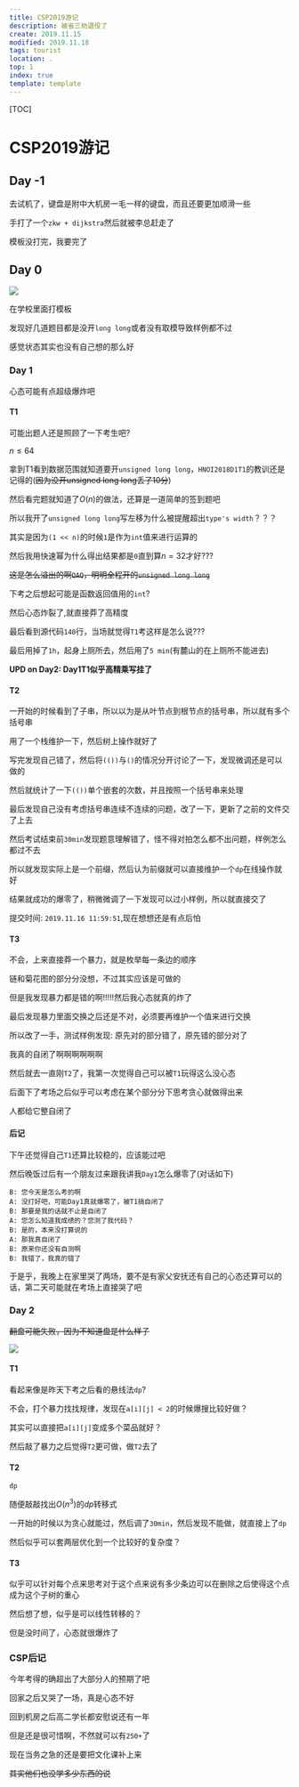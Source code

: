 ```yaml
---
title: CSP2019游记
description: 被省三劝退役了
create: 2019.11.15
modified: 2019.11.18
tags: tourist
location: .
top: 1
index: true
template: template
---
```


[TOC]

# CSP2019游记

## Day -1

去试机了，键盘是附中大机房一毛一样的键盘，而且还要更加顺滑一些

手打了一个`zkw + dijkstra`然后就被李总赶走了

模板没打完，我要完了

## Day 0

![](https://s2.ax1x.com/2019/11/15/MUyUv8.png)

在学校里面打模板

发现好几道题目都是没开`long long`或者没有取模导致样例都不过

感觉状态其实也没有自己想的那么好

### Day 1

心态可能有点超级爆炸吧

#### T1

可能出题人还是照顾了一下考生吧?

$n \leqslant 64$

拿到T1看到数据范围就知道要开`unsigned long long`，`HNOI2018D1T1`的教训还是记得的(~~因为没开unsigned long long丢了10分~~)

然后看完题就知道了$O(n)$的做法，还算是一道简单的签到题吧

所以我开了`unsigned long long`写左移为什么被提醒超出`type's width`？？？

其实是因为`(1 << n)`的时候`1`是作为`int`值来进行运算的

然后我用快速幂为什么得出结果都是`0`直到算$n = 32$才好???

~~这是怎么溢出的啊`QAQ`，明明全程开的`unsigned long long`~~

下考之后想起可能是函数返回值用的`int`?

然后心态炸裂了,就直接莽了高精度

最后看到源代码`140`行，当场就觉得`T1`考这样是怎么说???

最后用掉了`1h`，起身上厕所去，然后用了`5 min`(有麓山的在上厕所不能进去)

**UPD on Day2: Day1T1似乎高精乘写挂了**

#### T2

一开始的时候看到了子串，所以以为是从叶节点到根节点的括号串，所以就有多个括号串

用了一个栈维护一下，然后树上操作就好了

写完发现自己错了，然后将`(())`与`()`的情况分开讨论了一下，发现微调还是可以做的

然后就统计了一下`(())`单个嵌套的次数，并且按照一个括号串来处理

最后发现自己没有考虑括号串连续不连续的问题，改了一下，更新了之前的文件交了上去

然后考试结束前`30min`发现题意理解错了，怪不得对拍怎么都不出问题，样例怎么都过不去

所以就发现实际上是一个前缀，然后认为前缀就可以直接维护一个`dp`在线操作就好

结果就成功的爆零了，稍微微调了一下发现可以过小样例，所以就直接交了

提交时间: `2019.11.16 11:59:51`,现在想想还是有点后怕

#### T3

不会，上来直接莽一个暴力，就是枚举每一条边的顺序

链和菊花图的部分分没想，不过其实应该是可做的

但是我发现暴力都是错的啊$!!!!!$然后我心态就真的炸了

最后发现暴力里面交换之后还是不对，必须要再维护一个值来进行交换

所以改了一手，测试样例发现: 原先对的部分错了，原先错的部分对了

我真的自闭了啊啊啊啊啊啊

然后就去一直刚`T2`了，我第一次觉得自己可以被`T1`玩得这么没心态

后面下了考场之后似乎可以考虑在某个部分分下思考贪心就做得出来

人都给它整自闭了

#### 后记

下午还觉得自己`T1`还算比较稳的，应该能过吧

然后晚饭过后有一个朋友过来跟我讲我`Day1`怎么爆零了(对话如下)


```
B: 您今天是怎么考的啊
A: 没打好吧，可能Day1真就爆零了，被T1搞自闭了
B: 那要是我的话就不止是自闭了
A: 您怎么知道我成绩的？您测了我代码？
B: 是的，本来没打算说的
A: 那我真自闭了
B: 原来你还没有自测啊
B: 我错了，我真的错了
```

于是乎，我晚上在家里哭了两场，要不是有家父安抚还有自己的心态还算可以的话，第二天可能就在考场上直接哭了吧

### Day 2

~~翻盘可能失败，因为不知道盘是什么样子~~

![](https://s2.ax1x.com/2019/11/17/Mrltdx.png)

#### T1

看起来像是昨天下考之后看的悬线法`dp`?

不会，打个暴力找找规律，发现在`a[i][j] < 2`的时候爆搜比较好做？

其实可以直接把`a[i][j]`变成多个菜品就好？

然后敲了暴力之后觉得`T2`更可做，做`T2`去了

#### T2

`dp`

随便敲敲找出$O(n ^ 3)$的$dp$转移式

一开始的时候以为贪心就能过，然后调了`30min`，然后发现不能做，就直接上了`dp`

然后似乎可以套两层优化到一个比较好的复杂度？

#### T3

似乎可以针对每个点来思考对于这个点来说有多少条边可以在删除之后使得这个点成为这个子树的重心

然后想了想，似乎是可以线性转移的？

但是没时间了，心态就很爆炸了

### CSP后记

今年考得的确超出了大部分人的预期了吧

回家之后又哭了一场，真是心态不好

回到机房之后高二学长都安慰说还有一年

但是还是很可惜啊，不然就可以有`250+`了

现在当务之急的还是要把文化课补上来

~~其实他们也没学多少东西的说~~